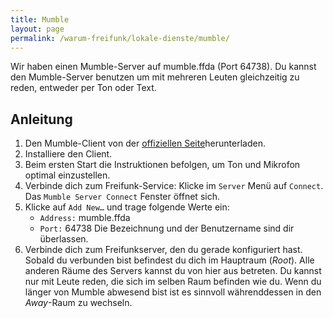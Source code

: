 ```yaml
---
title: Mumble
layout: page
permalink: /warum-freifunk/lokale-dienste/mumble/
---
```


Wir haben einen Mumble-Server auf mumble.ffda (Port 64738). Du kannst den Mumble-Server benutzen um mit mehreren Leuten gleichzeitig zu reden, entweder per Ton oder Text.

Anleitung
--------

1. Den Mumble-Client von der [offiziellen Seite](http://mumble.info)herunterladen.
2. Installiere den Client.
3. Beim ersten Start die Instruktionen befolgen, um Ton und Mikrofon optimal einzustellen.
4. Verbinde dich zum Freifunk-Service: Klicke im `Server` Menü auf `Connect`. Das `Mumble Server Connect` Fenster öffnet sich.
5. Klicke auf `Add New…` und trage folgende Werte ein:
	* `Address:` mumble.ffda
	* `Port:` 64738
	Die Bezeichnung und der Benutzername sind dir überlassen.
6. Verbinde dich zum Freifunkserver, den du gerade konfiguriert hast. Sobald du verbunden bist befindest du dich im Hauptraum (*Root*). Alle anderen Räume des Servers kannst du von hier aus betreten. Du kannst nur mit Leute reden, die sich im selben Raum befinden wie du. Wenn du länger von Mumble abwesend bist ist es sinnvoll währenddessen in den *Away*-Raum zu wechseln.
